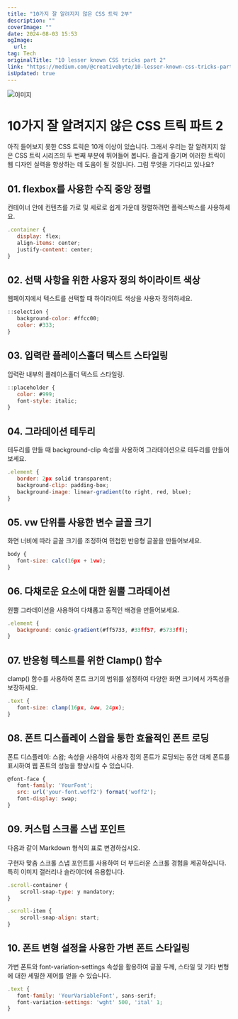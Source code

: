 ```yaml
---
title: "10가지 잘 알려지지 않은 CSS 트릭 2부"
description: ""
coverImage: ""
date: 2024-08-03 15:53
ogImage: 
  url: 
tag: Tech
originalTitle: "10 lesser known CSS tricks part 2"
link: "https://medium.com/@creativebyte/10-lesser-known-css-tricks-part-2-37614754108e"
isUpdated: true
---
```






![이미지](/assets/img/10lesserknownCSStrickspart2_0.png)

# 10가지 잘 알려지지 않은 CSS 트릭 파트 2

아직 들어보지 못한 CSS 트릭은 10개 이상이 있습니다. 그래서 우리는 잘 알려지지 않은 CSS 트릭 시리즈의 두 번째 부분에 뛰어들어 봅니다. 즐겁게 즐기며 이러한 트릭이 웹 디자인 실력을 향상하는 데 도움이 될 것입니다. 그럼 무엇을 기다리고 있나요?

## 01. flexbox를 사용한 수직 중앙 정렬

<div class="content-ad"></div>

컨테이너 안에 컨텐츠를 가로 및 세로로 쉽게 가운데 정렬하려면 플렉스박스를 사용하세요.

```js
.container {
   display: flex;
   align-items: center;
   justify-content: center;
}
```

## 02. 선택 사항을 위한 사용자 정의 하이라이트 색상

웹페이지에서 텍스트를 선택할 때 하이라이트 색상을 사용자 정의하세요.

<div class="content-ad"></div>

```js
::selection {
   background-color: #ffcc00;
   color: #333;
}
```

## 03. 입력란 플레이스홀더 텍스트 스타일링

입력란 내부의 플레이스홀더 텍스트 스타일링.

```js
::placeholder {
   color: #999;
   font-style: italic;
}
```

<div class="content-ad"></div>

## 04. 그라데이션 테두리

테두리를 만들 때 background-clip 속성을 사용하여 그라데이션으로 테두리를 만들어보세요.

```js
.element {
   border: 2px solid transparent;
   background-clip: padding-box;
   background-image: linear-gradient(to right, red, blue);
}
```

## 05. vw 단위를 사용한 변수 글꼴 크기

<div class="content-ad"></div>

화면 너비에 따라 글꼴 크기를 조정하여 민첩한 반응형 글꼴을 만들어보세요.

```js
body {
   font-size: calc(16px + 1vw);
}
```

## 06. 다채로운 요소에 대한 원뿔 그라데이션

원뿔 그라데이션을 사용하여 다채롭고 동적인 배경을 만들어보세요.

<div class="content-ad"></div>

```js
.element {
   background: conic-gradient(#ff5733, #33ff57, #5733ff);
}
```

## 07. 반응형 텍스트를 위한 Clamp() 함수

clamp() 함수를 사용하여 폰트 크기의 범위를 설정하여 다양한 화면 크기에서 가독성을 보장하세요.

```js
.text {
   font-size: clamp(16px, 4vw, 24px);
}
```

<div class="content-ad"></div>

## 08. 폰트 디스플레이 스왑을 통한 효율적인 폰트 로딩

폰트 디스플레이: 스왑; 속성을 사용하여 사용자 정의 폰트가 로딩되는 동안 대체 폰트를 표시하여 웹 폰트의 성능을 향상시킬 수 있습니다.

```js
@font-face {
   font-family: 'YourFont';
   src: url('your-font.woff2') format('woff2');
   font-display: swap;
}
```

## 09. 커스텀 스크롤 스냅 포인트

<div class="content-ad"></div>

다음과 같이 Markdown 형식의 표로 변경하십시오.

구현자 맞춤 스크롤 스냅 포인트를 사용하여 더 부드러운 스크롤 경험을 제공하십니다. 특히 이미지 갤러리나 슬라이더에 유용합니다.

```js
.scroll-container {
    scroll-snap-type: y mandatory;
}

.scroll-item {
    scroll-snap-align: start;
}
```

## 10. 폰트 변형 설정을 사용한 가변 폰트 스타일링

가변 폰트와 font-variation-settings 속성을 활용하여 글꼴 두께, 스타일 및 기타 변형에 대한 세밀한 제어를 얻을 수 있습니다.

<div class="content-ad"></div>

```js
.text {
   font-family: 'YourVariableFont', sans-serif;
   font-variation-settings: 'wght' 500, 'ital' 1;
}
```
